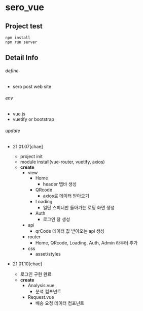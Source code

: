 # sero_vue

## Project test
```
npm install
npm run server
```
## Detail Info

###### define
- sero post web site

###### env
- vue.js
- vuetify or bootstrap
  
###### update
- 21.01.07[chae]
  - project init
  - module install(vue-router, vuetify, axios)
  - **create**
    - view
      - Home
        - header 탭바 생성
      - QRcode
        - axios로 데이터 받아오기
      - Loading
        - 일단 스피너만 돌아가는 로딩 화면 생성
      - Auth
        - 로그인 창 생성
    - api
      - qrCode 데이터 값 받아오는 api 생성
    - router
      - Home, QRcode, Loading, Auth, Admin 라우터 추가
    - css
      - asset/styles

- 21.01.10[chae]
  - 로그인 구현 완료
  - **create**
    - Analysis.vue
      - 분석 컴포넌트
    - Request.vue
      - 배송 요청 데이터 컴포넌트
  